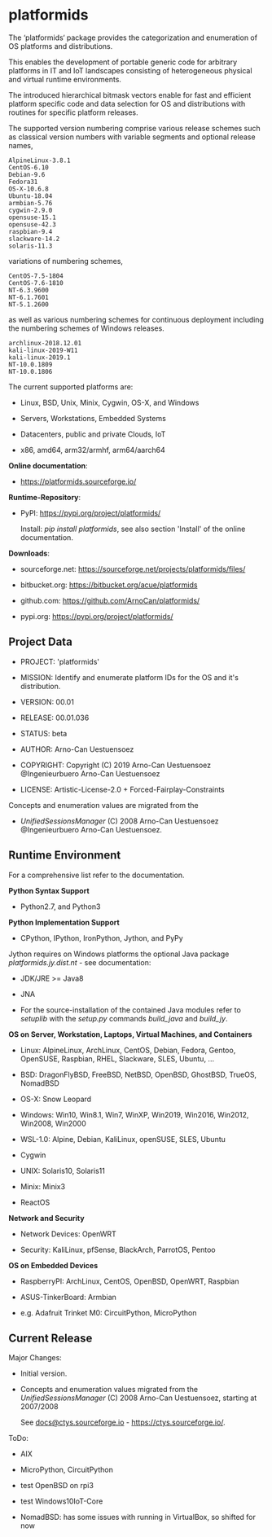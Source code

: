 platformids
===========

The ‘platformids‘ package provides the categorization and enumeration of OS platforms and
distributions.

This enables the development of portable generic code for arbitrary platforms in IT and
IoT landscapes consisting of heterogeneous physical and virtual runtime environments.

The introduced hierarchical bitmask vectors enable for fast and efficient platform specific
code and data selection for OS and distributions with routines for specific platform releases. 

The supported version numbering comprise various release schemes such as classical
version numbers with variable segments and optional release names,

	AlpineLinux-3.8.1
	CentOS-6.10
	Debian-9.6
	Fedora31
	OS-X-10.6.8
	Ubuntu-18.04
	armbian-5.76
	cygwin-2.9.0
	opensuse-15.1
	opensuse-42.3
	raspbian-9.4
	slackware-14.2
	solaris-11.3

variations of numbering schemes,

	CentOS-7.5-1804
	CentOS-7.6-1810
	NT-6.3.9600
	NT-6.1.7601
	NT-5.1.2600

as well as various numbering schemes for continuous
deployment including the numbering schemes of Windows releases.

	archlinux-2018.12.01
	kali-linux-2019-W11
	kali-linux-2019.1
	NT-10.0.1809
	NT-10.0.1806

The current supported platforms are:

* Linux, BSD, Unix, Minix, Cygwin, OS-X, and Windows

* Servers, Workstations, Embedded Systems

* Datacenters, public and private Clouds, IoT 

* x86, amd64, arm32/armhf, arm64/aarch64

**Online documentation**:

* https://platformids.sourceforge.io/


**Runtime-Repository**:

* PyPI: https://pypi.org/project/platformids/

  Install: *pip install platformids*, see also section 'Install' of the online documentation.


**Downloads**:

* sourceforge.net: https://sourceforge.net/projects/platformids/files/

* bitbucket.org: https://bitbucket.org/acue/platformids

* github.com: https://github.com/ArnoCan/platformids/

* pypi.org: https://pypi.org/project/platformids/


Project Data
------------

* PROJECT: 'platformids'

* MISSION: Identify and enumerate platform IDs for the OS and it's distribution.

* VERSION: 00.01

* RELEASE: 00.01.036

* STATUS: beta

* AUTHOR: Arno-Can Uestuensoez

* COPYRIGHT: Copyright (C) 2019 Arno-Can Uestuensoez @Ingenieurbuero Arno-Can Uestuensoez

* LICENSE: Artistic-License-2.0 + Forced-Fairplay-Constraints

Concepts and enumeration values are migrated from the 

* *UnifiedSessionsManager* (C) 2008 Arno-Can Uestuensoez @Ingenieurbuero Arno-Can Uestuensoez.  

Runtime Environment
-------------------
For a comprehensive list refer to the documentation.

**Python Syntax Support**

*  Python2.7, and Python3

**Python Implementation Support**

*  CPython, IPython, IronPython, Jython, and PyPy

Jython requires on Windows platforms the optional Java package *platformids.jy.dist.nt* -  see documentation:

* JDK/JRE >= Java8

* JNA

* For the source-installation of the contained Java modules refer to
  *setuplib* with the *setup.py* commands *build_java* and *build_jy*.


**OS on Server, Workstation, Laptops, Virtual Machines, and Containers**

* Linux: AlpineLinux, ArchLinux, CentOS, Debian, Fedora, Gentoo, OpenSUSE, Raspbian, RHEL, Slackware, SLES, Ubuntu, ...  

* BSD: DragonFlyBSD, FreeBSD, NetBSD, OpenBSD, GhostBSD, TrueOS, NomadBSD

* OS-X: Snow Leopard

* Windows: Win10, Win8.1, Win7, WinXP, Win2019, Win2016, Win2012, Win2008, Win2000

* WSL-1.0: Alpine, Debian, KaliLinux, openSUSE, SLES, Ubuntu

* Cygwin

* UNIX: Solaris10, Solaris11

* Minix: Minix3

* ReactOS

**Network and Security**

* Network Devices: OpenWRT

* Security: KaliLinux, pfSense, BlackArch, ParrotOS, Pentoo

**OS on Embedded Devices**

* RaspberryPI: ArchLinux, CentOS, OpenBSD, OpenWRT, Raspbian

* ASUS-TinkerBoard: Armbian

* e.g. Adafruit Trinket M0: CircuitPython, MicroPython

Current Release
---------------

Major Changes:

* Initial version.

* Concepts and enumeration values migrated from the *UnifiedSessionsManager* (C) 2008 Arno-Can Uestuensoez,
  starting at 2007/2008
  
  See docs@ctys.sourceforge.io - https://ctys.sourceforge.io/.

ToDo:

* AIX

* MicroPython, CircuitPython

* test OpenBSD on rpi3

* test Windows10IoT-Core

* NomadBSD: has some issues with running in VirtualBox, so shifted for now
